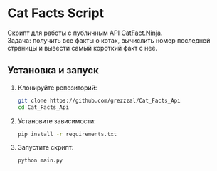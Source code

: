 # Cat Facts Script

Скрипт для работы с публичным API [CatFact.Ninja](https://catfact.ninja/).  
Задача: получить все факты о котах, вычислить номер последней страницы и вывести самый короткий факт с неё.

## Установка и запуск

1. Клонируйте репозиторий:
   ```bash
   git clone https://github.com/grezzzal/Cat_Facts_Api
   cd Cat_Facts_Api

2. Установите зависимости:
    ```bash
    pip install -r requirements.txt

3. Запустите скрипт:
    ```bash
   python main.py
